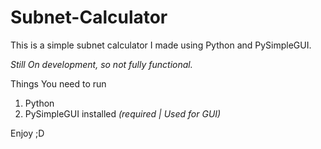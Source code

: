 # Subnet-Calculator
This is a simple subnet calculator I made using Python and PySimpleGUI. 

<i>Still On development, so not fully functional.</i>

Things You need to run
<ol>
<li>Python</li>
<li>PySimpleGUI installed <i> (required | Used for GUI) </i></li>
</ol>

Enjoy ;D
